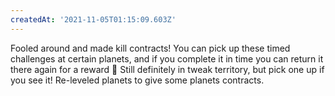 ```yaml
---
createdAt: '2021-11-05T01:15:09.603Z'
---
```


Fooled around and made kill contracts! You can pick up these timed challenges at certain planets, and if you complete it in time you can return it there again for a reward 🙂
Still definitely in tweak territory, but pick one up if you see it!
Re-leveled planets to give some planets contracts.
